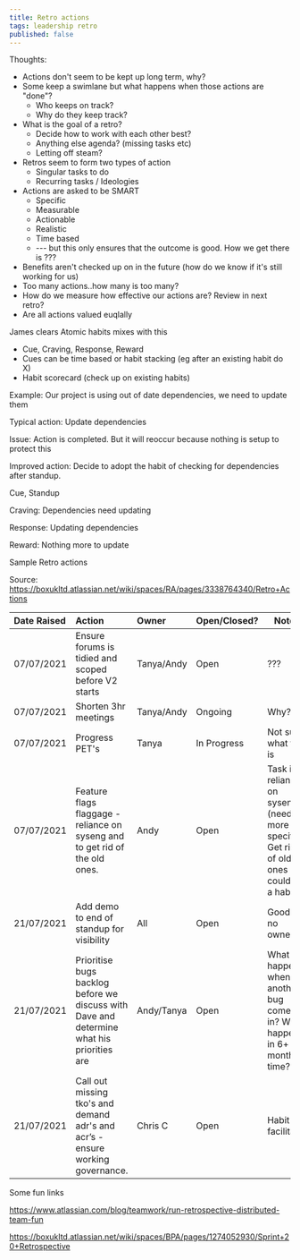 ```yaml
---
title: Retro actions
tags: leadership retro
published: false
---
```




Thoughts:

- Actions don't seem to be kept up long term, why?
- Some keep a swimlane but what happens when those actions are "done"? 
  - Who keeps on track?
  - Why do they keep track?
- What is the goal of a retro?
  - Decide how to work with each other best?
  - Anything else agenda? (missing tasks etc)
  - Letting off steam?
- Retros seem to form two types of action
  - Singular tasks to do
  - Recurring tasks / Ideologies
- Actions are asked to be SMART
  - Specific
  - Measurable
  - Actionable
  - Realistic
  - Time based
  - --- but this only ensures that the outcome is good. How we get there is ???
- Benefits aren't checked up on in the future (how do we know if it's still working for us)
- Too many actions..how many is too many?
- How do we measure how effective our actions are? Review in next retro?
- Are all actions valued euqlally



James clears Atomic habits mixes with this

- Cue, Craving, Response, Reward
- Cues can be time based or habit stacking (eg after an existing habit do X)
- Habit scorecard (check up on existing habits)



Example: Our project is using out of date dependencies, we need to update them

Typical action: Update dependencies

Issue: Action is completed. But it will reoccur because nothing is setup to protect this

Improved action: Decide to adopt the habit of checking for dependencies after standup.

Cue, Standup

Craving: Dependencies need updating

Response: Updating dependencies

Reward: Nothing more to update





Sample Retro actions

Source: https://boxukltd.atlassian.net/wiki/spaces/RA/pages/3338764340/Retro+Actions

| **Date Raised** | **Action**                                                   | **Owner**  | **Open/Closed?** | Notes                                                        |
| :-------------- | :----------------------------------------------------------- | :--------- | :--------------- | ------------------------------------------------------------ |
| 07/07/2021      | Ensure forums is tidied and scoped before V2 starts          | Tanya/Andy | Open             | ???                                                          |
| 07/07/2021      | Shorten 3hr meetings                                         | Tanya/Andy | Ongoing          | Why?                                                         |
| 07/07/2021      | Progress PET's                                               | Tanya      | In Progress      | Not sure what this is                                        |
| 07/07/2021      | Feature flags flaggage - reliance on syseng and to get rid of the old ones. | Andy       | Open             | Task is reliance on syseng (needs more specific). Get rid of old ones - could be a habit |
| 21/07/2021      | Add demo to end of standup for visibility                    | All        | Open             | Good but no owner                                            |
| 21/07/2021      | Prioritise bugs backlog before we discuss with Dave and determine what his priorities are | Andy/Tanya | Open             | What happens when another bug comes in? What happens in 6+ months time? |
| 21/07/2021      | Call out missing tko's and demand adr's and acr’s - ensure working governance. | Chris C    | Open             | Habit facilitator                                            |



Some fun links

https://www.atlassian.com/blog/teamwork/run-retrospective-distributed-team-fun

https://boxukltd.atlassian.net/wiki/spaces/BPA/pages/1274052930/Sprint+20+Retrospective
